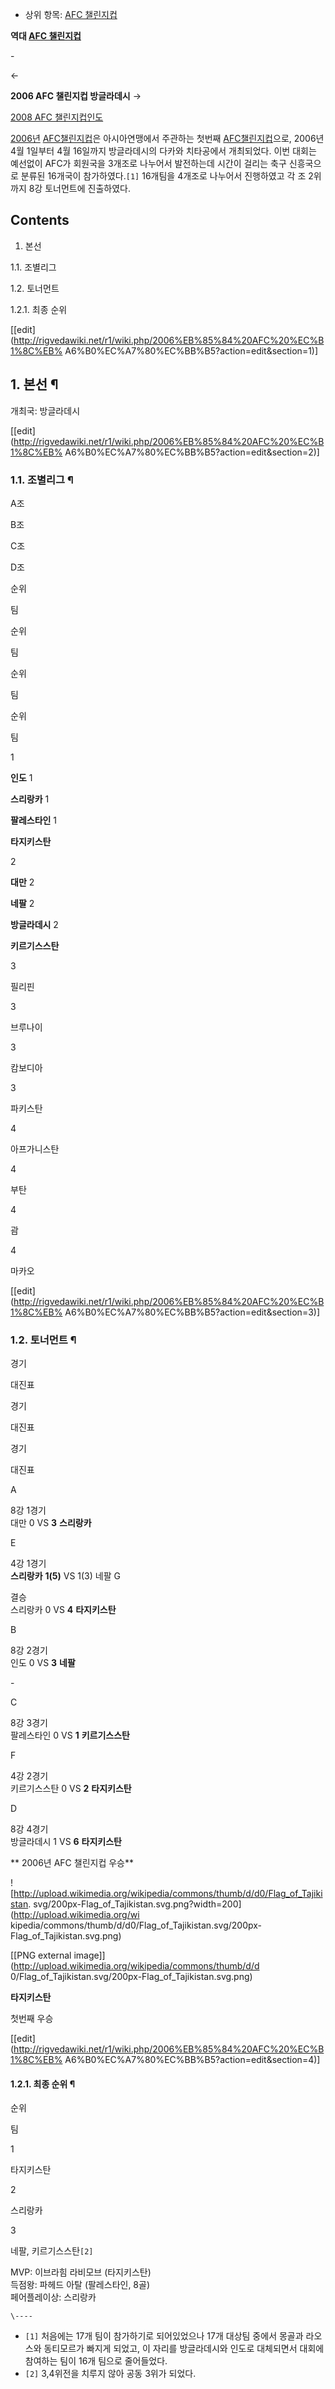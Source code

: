   * 상위 항목: [AFC 챌린지컵](AFC%20%EC%B1%8C%EB%A6%B0%EC%A7%80%EC%BB%B5.md)  

**역대 [AFC 챌린지컵](AFC%20%EC%B1%8C%EB%A6%B0%EC%A7%80%EC%BB%B5.md)**

\-

←

**2006 AFC 챌린지컵 방글라데시**
→

[2008 AFC 챌린지컵인도](2008%EB%85%84%20AFC%20%EC%B1%8C%EB%A6%B0%EC%A7%80%EC%BB%B5.md)

[2006년](2006%EB%85%84.md) [AFC챌린지컵](AFC%20%EC%B1%8C%EB%A6%B0%EC%A7%80%EC%BB%B5.md)은 아시아연맹에서 주관하는 첫번째 [AFC챌린지컵](AFC%20%EC%B1%8C%EB%A6%B0%EC%A7%80%EC%BB%B5.md)으로, 2006년 4월 1일부터 4월
16일까지 방글라데시의 다카와 치타공에서 개최되었다. 이번 대회는 예선없이 AFC가 회원국을 3개조로 나누어서 발전하는데 시간이 걸리는 축구
신흥국으로 분류된 16개국이 참가하였다.`[1]` 16개팀을 4개조로 나누어서 진행하였고 각 조 2위까지 8강 토너먼트에 진출하였다.

## Contents

    

1. 본선 
    

1.1. 조별리그

1.2. 토너먼트

    

1.2.1. 최종 순위

[[edit](http://rigvedawiki.net/r1/wiki.php/2006%EB%85%84%20AFC%20%EC%B1%8C%EB%
A6%B0%EC%A7%80%EC%BB%B5?action=edit&section=1)]

## 1. 본선 ¶

개최국: 방글라데시

  

[[edit](http://rigvedawiki.net/r1/wiki.php/2006%EB%85%84%20AFC%20%EC%B1%8C%EB%
A6%B0%EC%A7%80%EC%BB%B5?action=edit&section=2)]

### 1.1. 조별리그 ¶

A조

B조

C조

D조

순위

팀

순위

팀

순위

팀

순위

팀

1

**인도**
1

**스리랑카**
1

**팔레스타인**
1

**타지키스탄**

2

**대만**
2

**네팔**
2

**방글라데시**
2

**키르기스스탄**

3

필리핀

3

브루나이

3

캄보디아

3

파키스탄

4

아프가니스탄

4

부탄

4

괌

4

마카오

[[edit](http://rigvedawiki.net/r1/wiki.php/2006%EB%85%84%20AFC%20%EC%B1%8C%EB%
A6%B0%EC%A7%80%EC%BB%B5?action=edit&section=3)]

### 1.2. 토너먼트 ¶

경기

대진표

경기

대진표

경기

대진표

A

8강 1경기  
대만 0 VS **3** **스리랑카**

E

4강 1경기  
**스리랑카** **1(5)** VS 1(3) 네팔 
G

결승  
스리랑카 0 VS **4** **타지키스탄**

B

8강 2경기  
인도 0 VS **3** **네팔**

\-

C

8강 3경기  
팔레스타인 0 VS **1** **키르기스스탄**

F

4강 2경기  
키르기스스탄 0 VS **2** **타지키스탄**

D

8강 4경기  
방글라데시 1 VS **6** **타지키스탄**

  

** 2006년 AFC 챌린지컵 우승**

![http://upload.wikimedia.org/wikipedia/commons/thumb/d/d0/Flag_of_Tajikistan.
svg/200px-Flag_of_Tajikistan.svg.png?width=200](http://upload.wikimedia.org/wi
kipedia/commons/thumb/d/d0/Flag_of_Tajikistan.svg/200px-
Flag_of_Tajikistan.svg.png)

[[PNG external image]](http://upload.wikimedia.org/wikipedia/commons/thumb/d/d
0/Flag_of_Tajikistan.svg/200px-Flag_of_Tajikistan.svg.png)

  
**타지키스탄**

첫번째 우승

[[edit](http://rigvedawiki.net/r1/wiki.php/2006%EB%85%84%20AFC%20%EC%B1%8C%EB%
A6%B0%EC%A7%80%EC%BB%B5?action=edit&section=4)]

#### 1.2.1. 최종 순위 ¶

순위

팀

1

타지키스탄

2

스리랑카

3

네팔, 키르기스스탄`[2]`

  
MVP: 이브라힘 라비모브 (타지키스탄)  
득점왕: 파헤드 아탈 (팔레스타인, 8골)  
페어플레이상: 스리랑카

`\----`

  * `[1]` 처음에는 17개 팀이 참가하기로 되어있었으나 17개 대상팀 중에서 몽골과 라오스와 동티모르가 빠지게 되었고, 이 자리를 방글라데시와 인도로 대체되면서 대회에 참여하는 팀이 16개 팀으로 줄어들었다.
  * `[2]` 3,4위전을 치루지 않아 공동 3위가 되었다.


